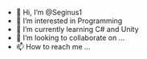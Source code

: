 - 👋 Hi, I’m @Seginus1
- 👀 I’m interested in Programming
- 🌱 I’m currently learning C# and Unity
- 💞️ I’m looking to collaborate on ...
- 📫 How to reach me ...

<!---
Seginus1/Seginus1 is a ✨ special ✨ repository because its `README.md` (this file) appears on your GitHub profile.
You can click the Preview link to take a look at your changes.
--->
